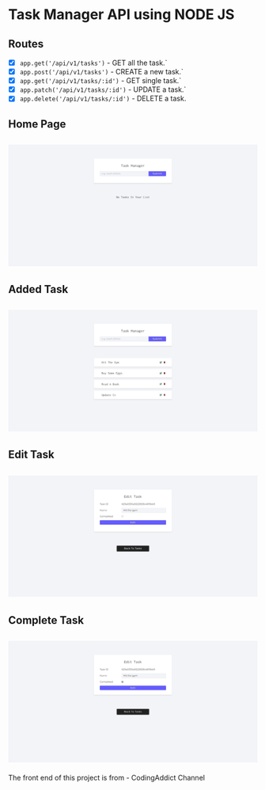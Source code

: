 # Task Manager API using NODE JS
## Routes
- [x] `app.get('/api/v1/tasks')` - GET all the task.`
- [x] `app.post('/api/v1/tasks')` - CREATE a new task.`
- [x] `app.get('/api/v1/tasks/:id')` - GET single task.`
- [x] `app.patch('/api/v1/tasks/:id')` - UPDATE a task.`
- [x] `app.delete('/api/v1/tasks/:id')` - DELETE a task.

## Home Page

![Homepage](screenshots/Homepage.jpeg)
---

## Added Task

![Added Task](screenshots/added-task.jpeg)
---

## Edit Task

![Homepage](screenshots/edit-task.jpeg)
---
## Complete Task

![Homepage](screenshots/task-completed.jpeg)
---
The front end of this project is from - CodingAddict Channel